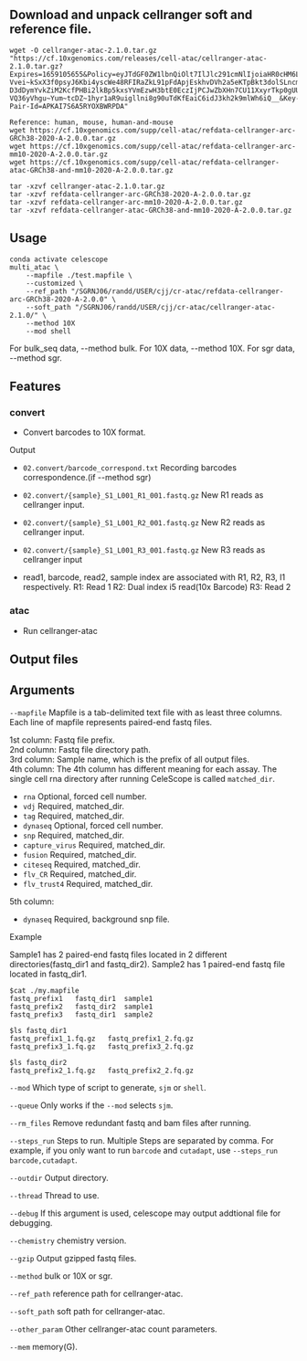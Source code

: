 ## Download and unpack cellranger soft and reference file.
```
wget -O cellranger-atac-2.1.0.tar.gz "https://cf.10xgenomics.com/releases/cell-atac/cellranger-atac-2.1.0.tar.gz?Expires=1659105655&Policy=eyJTdGF0ZW1lbnQiOlt7IlJlc291cmNlIjoiaHR0cHM6Ly9jZi4xMHhnZW5vbWljcy5jb20vcmVsZWFzZXMvY2VsbC1hdGFjL2NlbGxyYW5nZXItYXRhYy0yLjEuMC50YXIuZ3oiLCJDb25kaXRpb24iOnsiRGF0ZUxlc3NUaGFuIjp7IkFXUzpFcG9jaFRpbWUiOjE2NTkxMDU2NTV9fX1dfQ__&Signature=ZzSn3fB9aI4GR9S4uaUOSaH3aKV5aJG2JgPTIQIV5Uka3GYhjc8QSTU~Eb4osKlLo8pghC4ze0PqpwOwUW6UGbhaX~eSoj-Vvei~kSxX3f0psyJ6Kbi4yscWe48RFIRaZkL91pFdApjEskhvDVh2a5eKTpBkt3dolSLncmyoc~7JT-D3dDymYvkZiM2KcfPHBi2lkBp5kxsYVmEzwH3btE0EczIjPCJwZbXHn7CU11XxyrTkp0gUU4Yp2QzglzggJ1kPveSlaUxeZgv~YVs9d-VQ36yVhgu~Yum~tcDZ~1hyr1aR9uigllni8g90uTdKfEaiC6idJ3kh2k9mlWh6iQ__&Key-Pair-Id=APKAI7S6A5RYOXBWRPDA"

Reference: human, mouse, human-and-mouse
wget https://cf.10xgenomics.com/supp/cell-atac/refdata-cellranger-arc-GRCh38-2020-A-2.0.0.tar.gz
wget https://cf.10xgenomics.com/supp/cell-atac/refdata-cellranger-arc-mm10-2020-A-2.0.0.tar.gz
wget https://cf.10xgenomics.com/supp/cell-atac/refdata-cellranger-atac-GRCh38-and-mm10-2020-A-2.0.0.tar.gz

tar -xzvf cellranger-atac-2.1.0.tar.gz
tar -xzvf refdata-cellranger-arc-GRCh38-2020-A-2.0.0.tar.gz
tar -xzvf refdata-cellranger-arc-mm10-2020-A-2.0.0.tar.gz
tar -xzvf refdata-cellranger-atac-GRCh38-and-mm10-2020-A-2.0.0.tar.gz
```

## Usage

```
conda activate celescope
multi_atac \
    --mapfile ./test.mapfile \
    --customized \
    --ref_path "/SGRNJ06/randd/USER/cjj/cr-atac/refdata-cellranger-arc-GRCh38-2020-A-2.0.0" \
    --soft_path "/SGRNJ06/randd/USER/cjj/cr-atac/cellranger-atac-2.1.0/" \
    --method 10X
    --mod shell
```
For bulk_seq data, --method bulk.
For 10X data, --method 10X.
For sgr data, --method sgr.
## Features
### convert

- Convert barcodes to 10X format.

Output

- `02.convert/barcode_correspond.txt` Recording barcodes correspondence.(if --method sgr)

- `02.convert/{sample}_S1_L001_R1_001.fastq.gz` New R1 reads as cellranger input.

- `02.convert/{sample}_S1_L001_R2_001.fastq.gz` New R2 reads as cellranger input.

- `02.convert/{sample}_S1_L001_R3_001.fastq.gz` New R3 reads as cellranger input

- read1, barcode, read2, sample index are associated with R1, R2, R3, I1 respectively.
    R1: Read 1
    R2: Dual index i5 read(10x Barcode)
    R3: Read 2

### atac

- Run cellranger-atac

## Output files
## Arguments
`--mapfile` Mapfile is a tab-delimited text file with as least three columns. Each line of mapfile represents paired-end fastq files.

1st column: Fastq file prefix.  
2nd column: Fastq file directory path.  
3rd column: Sample name, which is the prefix of all output files.  
4th column: The 4th column has different meaning for each assay. The single cell rna directory after running CeleScope is called `matched_dir`.

- `rna` Optional, forced cell number.
- `vdj` Required, matched_dir.
- `tag` Required, matched_dir.
- `dynaseq` Optional, forced cell number.
- `snp` Required, matched_dir.
- `capture_virus` Required, matched_dir.
- `fusion` Required, matched_dir.
- `citeseq` Required, matched_dir.
- `flv_CR` Required, matched_dir.
- `flv_trust4` Required, matched_dir.
 
5th column:
- `dynaseq` Required, background snp file.

Example

Sample1 has 2 paired-end fastq files located in 2 different directories(fastq_dir1 and fastq_dir2). Sample2 has 1 paired-end fastq file located in fastq_dir1.
```
$cat ./my.mapfile
fastq_prefix1	fastq_dir1	sample1
fastq_prefix2	fastq_dir2	sample1
fastq_prefix3	fastq_dir1	sample2

$ls fastq_dir1
fastq_prefix1_1.fq.gz	fastq_prefix1_2.fq.gz
fastq_prefix3_1.fq.gz	fastq_prefix3_2.fq.gz

$ls fastq_dir2
fastq_prefix2_1.fq.gz	fastq_prefix2_2.fq.gz
```

`--mod` Which type of script to generate, `sjm` or `shell`.

`--queue` Only works if the `--mod` selects `sjm`.

`--rm_files` Remove redundant fastq and bam files after running.

`--steps_run` Steps to run. Multiple Steps are separated by comma. For example, if you only want to run `barcode` and `cutadapt`, 
use `--steps_run barcode,cutadapt`.

`--outdir` Output directory.

`--thread` Thread to use.

`--debug` If this argument is used, celescope may output addtional file for debugging.

`--chemistry` chemistry version.

`--gzip` Output gzipped fastq files.

`--method` bulk or 10X or sgr.

`--ref_path` reference path for cellranger-atac.

`--soft_path` soft path for cellranger-atac.

`--other_param` Other cellranger-atac count parameters.

`--mem` memory(G).

